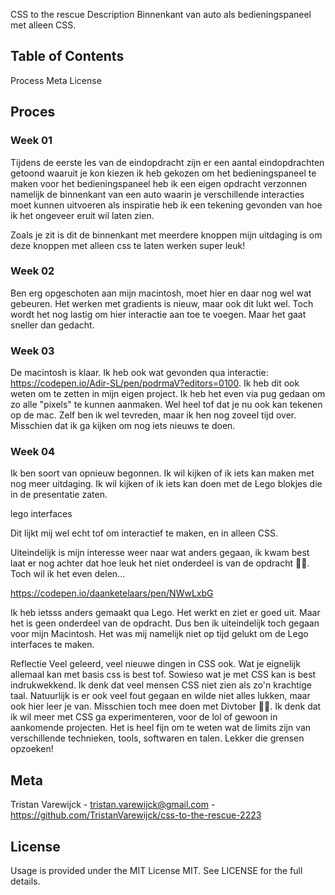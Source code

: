 CSS to the rescue
Description
Binnenkant van auto als bedieningspaneel met alleen CSS.

## Table of Contents
Process
Meta
License

## Proces
### Week 01
Tijdens de eerste les van de eindopdracht zijn er een aantal eindopdrachten getoond waaruit je kon kiezen ik heb gekozen om het bedieningspaneel te maken voor het bedieningspaneel heb ik een eigen opdracht verzonnen namelijk de binnenkant van een auto waarin je verschillende interacties moet kunnen uitvoeren als inspiratie heb ik een tekening gevonden van hoe ik het ongeveer eruit wil laten zien. 

<foto>

Zoals je zit is dit de binnenkant met meerdere knoppen mijn uitdaging is om deze knoppen met alleen css te laten werken super leuk!

### Week 02
Ben erg opgeschoten aan mijn macintosh, moet hier en daar nog wel wat gebeuren. Het werken met gradients is nieuw, maar ook dit lukt wel. Toch wordt het nog lastig om hier interactie aan toe te voegen. Maar het gaat sneller dan gedacht.

### Week 03
De macintosh is klaar. Ik heb ook wat gevonden qua interactie: https://codepen.io/Adir-SL/pen/podrmaV?editors=0100. Ik heb dit ook weten om te zetten in mijn eigen project. Ik heb het even via pug gedaan om zo alle "pixels" te kunnen aanmaken. Wel heel tof dat je nu ook kan tekenen op de mac. Zelf ben ik wel tevreden, maar ik hen nog zoveel tijd over. Misschien dat ik ga kijken om nog iets nieuws te doen.

### Week 04
Ik ben soort van opnieuw begonnen. Ik wil kijken of ik iets kan maken met nog meer uitdaging. Ik wil kijken of ik iets kan doen met de Lego blokjes die in de presentatie zaten.

lego interfaces

Dit lijkt mij wel echt tof om interactief te maken, en in alleen CSS.

Uiteindelijk is mijn interesse weer naar wat anders gegaan, ik kwam best laat er nog achter dat hoe leuk het niet onderdeel is van de opdracht 🤦‍♂️. Toch wil ik het even delen...

https://codepen.io/daanketelaars/pen/NWwLxbG

Ik heb ietsss anders gemaakt qua Lego. Het werkt en ziet er goed uit. Maar het is geen onderdeel van de opdracht. Dus ben ik uiteindelijk toch gegaan voor mijn Macintosh. Het was mij namelijk niet op tijd gelukt om de Lego interfaces te maken.

Reflectie Veel geleerd, veel nieuwe dingen in CSS ook. Wat je eignelijk allemaal kan met basis css is best tof. Sowieso wat je met CSS kan is best indrukwekkend. Ik denk dat veel mensen CSS niet zien als zo'n krachtige taal. Natuurlijk is er ook veel fout gegaan en wilde niet alles lukken, maar ook hier leer je van. Misschien toch mee doen met Divtober 🤷‍♂️. Ik denk dat ik wil meer met CSS ga experimenteren, voor de lol of gewoon in aankomende projecten. Het is heel fijn om te weten wat de limits zijn van verschillende technieken, tools, softwaren en talen. Lekker die grensen opzoeken!

## Meta
Tristan Varewijck - tristan.varewijck@gmail.com - https://github.com/TristanVarewijck/css-to-the-rescue-2223

## License
Usage is provided under the MIT License MIT. See LICENSE for the full details.
